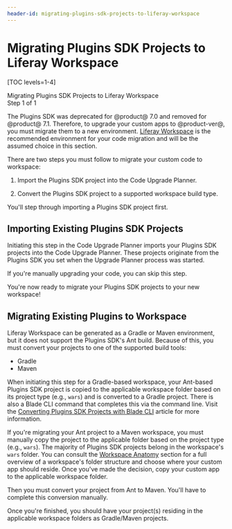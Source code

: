 ```yaml
---
header-id: migrating-plugins-sdk-projects-to-liferay-workspace
---
```


# Migrating Plugins SDK Projects to Liferay Workspace

[TOC levels=1-4]

<div class="learn-path-step">
    <p>Migrating Plugins SDK Projects to Liferay Workspace<br>Step 1 of 1</p>
</div>

The Plugins SDK was deprecated for @product@ 7.0 and removed for @product@ 7.1.
Therefore, to upgrade your custom apps to @product-ver@, you must migrate them
to a new environment. 
[Liferay Workspace](/docs/7-2/reference/-/knowledge_base/r/liferay-workspace) is
the recommended environment for your code migration and will be the assumed
choice in this section.

There are two steps you must follow to migrate your custom code to workspace:

1. Import the Plugins SDK project into the Code Upgrade Planner.

2. Convert the Plugins SDK project to a supported workspace build type.

You'll step through importing a Plugins SDK project first.

## Importing Existing Plugins SDK Projects

Initiating this step in the Code Upgrade Planner imports your Plugins SDK
projects into the Code Upgrade Planner. These projects originate from the
Plugins SDK you set when the Upgrade Planner process was started.

If you're manually upgrading your code, you can skip this step.

You're now ready to migrate your Plugins SDK projects to your new workspace!

## Migrating Existing Plugins to Workspace

Liferay Workspace can be generated as a Gradle or Maven environment, but it does
not support the Plugins SDK's Ant build. Because of this, you must convert your
projects to one of the supported build tools:

- Gradle
- Maven

When initiating this step for a Gradle-based workspace, your Ant-based Plugins
SDK project is copied to the applicable workspace folder based on its project
type (e.g., `wars`) and is converted to a Gradle project. There is also a Blade
CLI command that completes this via the command line. Visit the
[Converting Plugins SDK Projects with Blade CLI](/docs/7-2/reference/-/knowledge_base/r/converting-plugins-sdk-projects-with-blade-cli)
article for more information.

If you're migrating your Ant project to a Maven workspace, you must manually
copy the project to the applicable folder based on the project type (e.g.,
`wars`). The majority of Plugins SDK projects belong in the workspace's `wars`
folder. You can consult the
[Workspace Anatomy](/docs/7-2/reference/-/knowledge_base/r/liferay-workspace#workspace-anatomy)
section for a full overview of a workspace's folder structure and choose where
your custom app should reside. Once you've made the decision, copy your custom
app to the applicable workspace folder.

Then you must convert your project from Ant to Maven. You'll have to
complete this conversion manually.

Once you're finished, you should have your project(s) residing in the applicable
workspace folders as Gradle/Maven projects.
